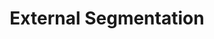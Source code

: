 ---
types: "word"

title: "External Segmentation"

categories: ['']

tags: ['External', 'Segmentation']

arabic: 'التقطيع الخارجي'

arexps: []

enwords: ['External Segmentation']

enexps: []

arlexicons: 'ق'

enlexicons: 'E'

authors: ['Ruqayya Roshdy']

translators: ['']

citations: 'تطبيقات الذكاء الاصطناعي في خدمة اللغة العربية'

sources: 'مركز الملك عبدالله بن عبدالعزيز الدولي لخدمة اللغة العربية'

word: "true"

slug: ""
---